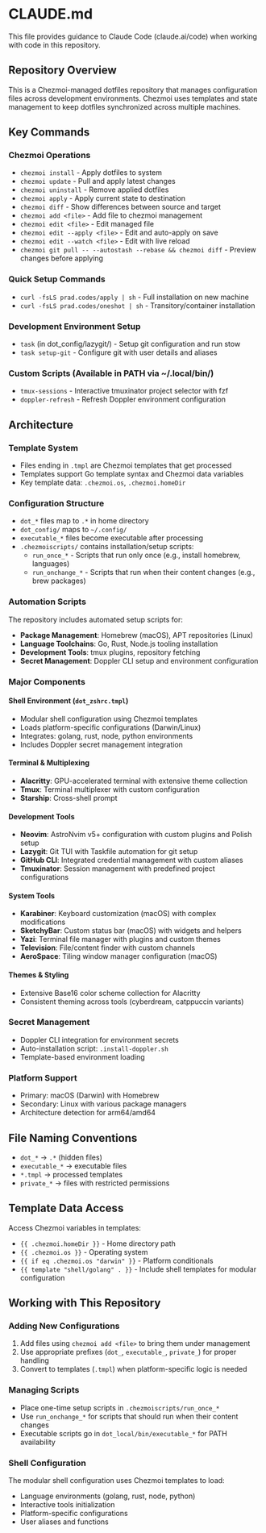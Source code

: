 # CLAUDE.md

This file provides guidance to Claude Code (claude.ai/code) when working with code in this repository.

## Repository Overview

This is a Chezmoi-managed dotfiles repository that manages configuration files across development environments. Chezmoi uses templates and state management to keep dotfiles synchronized across multiple machines.

## Key Commands

### Chezmoi Operations
- `chezmoi install` - Apply dotfiles to system
- `chezmoi update` - Pull and apply latest changes 
- `chezmoi uninstall` - Remove applied dotfiles
- `chezmoi apply` - Apply current state to destination
- `chezmoi diff` - Show differences between source and target
- `chezmoi add <file>` - Add file to chezmoi management
- `chezmoi edit <file>` - Edit managed file
- `chezmoi edit --apply <file>` - Edit and auto-apply on save
- `chezmoi edit --watch <file>` - Edit with live reload
- `chezmoi git pull -- --autostash --rebase && chezmoi diff` - Preview changes before applying

### Quick Setup Commands
- `curl -fsLS prad.codes/apply | sh` - Full installation on new machine
- `curl -fsLS prad.codes/oneshot | sh` - Transitory/container installation

### Development Environment Setup
- `task` (in dot_config/lazygit/) - Setup git configuration and run stow
- `task setup-git` - Configure git with user details and aliases

### Custom Scripts (Available in PATH via ~/.local/bin/)
- `tmux-sessions` - Interactive tmuxinator project selector with fzf
- `doppler-refresh` - Refresh Doppler environment configuration

## Architecture

### Template System
- Files ending in `.tmpl` are Chezmoi templates that get processed
- Templates support Go template syntax and Chezmoi data variables
- Key template data: `.chezmoi.os`, `.chezmoi.homeDir`

### Configuration Structure
- `dot_*` files map to `.*` in home directory
- `dot_config/` maps to `~/.config/`
- `executable_*` files become executable after processing
- `.chezmoiscripts/` contains installation/setup scripts:
  - `run_once_*` - Scripts that run only once (e.g., install homebrew, languages)
  - `run_onchange_*` - Scripts that run when their content changes (e.g., brew packages)

### Automation Scripts
The repository includes automated setup scripts for:
- **Package Management**: Homebrew (macOS), APT repositories (Linux)
- **Language Toolchains**: Go, Rust, Node.js tooling installation
- **Development Tools**: tmux plugins, repository fetching
- **Secret Management**: Doppler CLI setup and environment configuration

### Major Components

#### Shell Environment (`dot_zshrc.tmpl`)
- Modular shell configuration using Chezmoi templates
- Loads platform-specific configurations (Darwin/Linux)
- Integrates: golang, rust, node, python environments
- Includes Doppler secret management integration

#### Terminal & Multiplexing
- **Alacritty**: GPU-accelerated terminal with extensive theme collection
- **Tmux**: Terminal multiplexer with custom configuration
- **Starship**: Cross-shell prompt

#### Development Tools
- **Neovim**: AstroNvim v5+ configuration with custom plugins and Polish setup
- **Lazygit**: Git TUI with Taskfile automation for git setup
- **GitHub CLI**: Integrated credential management with custom aliases
- **Tmuxinator**: Session management with predefined project configurations

#### System Tools
- **Karabiner**: Keyboard customization (macOS) with complex modifications
- **SketchyBar**: Custom status bar (macOS) with widgets and helpers
- **Yazi**: Terminal file manager with plugins and custom themes
- **Television**: File/content finder with custom channels
- **AeroSpace**: Tiling window manager configuration (macOS)

#### Themes & Styling
- Extensive Base16 color scheme collection for Alacritty
- Consistent theming across tools (cyberdream, catppuccin variants)

### Secret Management
- Doppler CLI integration for environment secrets
- Auto-installation script: `.install-doppler.sh`
- Template-based environment loading

### Platform Support
- Primary: macOS (Darwin) with Homebrew
- Secondary: Linux with various package managers
- Architecture detection for arm64/amd64

## File Naming Conventions

- `dot_*` → `.*` (hidden files)
- `executable_*` → executable files  
- `*.tmpl` → processed templates
- `private_*` → files with restricted permissions

## Template Data Access

Access Chezmoi variables in templates:
- `{{ .chezmoi.homeDir }}` - Home directory path
- `{{ .chezmoi.os }}` - Operating system
- `{{ if eq .chezmoi.os "darwin" }}` - Platform conditionals
- `{{ template "shell/golang" . }}` - Include shell templates for modular configuration

## Working with This Repository

### Adding New Configurations
1. Add files using `chezmoi add <file>` to bring them under management
2. Use appropriate prefixes (`dot_`, `executable_`, `private_`) for proper handling
3. Convert to templates (`.tmpl`) when platform-specific logic is needed

### Managing Scripts
- Place one-time setup scripts in `.chezmoiscripts/run_once_*`
- Use `run_onchange_*` for scripts that should run when their content changes
- Executable scripts go in `dot_local/bin/executable_*` for PATH availability

### Shell Configuration
The modular shell configuration uses Chezmoi templates to load:
- Language environments (golang, rust, node, python)
- Interactive tools initialization
- Platform-specific configurations
- User aliases and functions